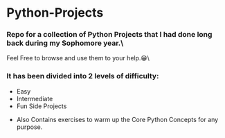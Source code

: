 # Python-Projects
### Repo for a collection of Python Projects that I had done long back during my Sophomore year.\
Feel Free to browse and use them to your help.😁\
### It has been divided into 2 levels of difficulty:
- Easy 
- Intermediate
- Fun Side Projects

* Also Contains exercises to warm up the Core Python Concepts for any purpose.



